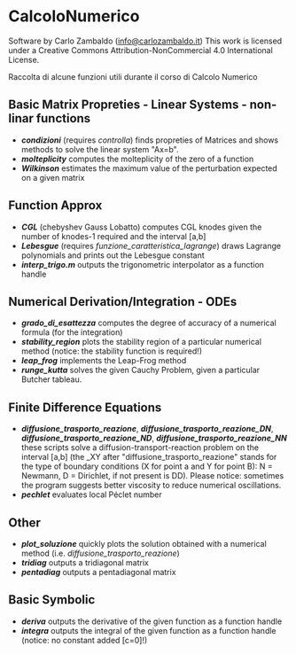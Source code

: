 # CalcoloNumerico

Software by Carlo Zambaldo (info@carlozambaldo.it)
This work is licensed under a Creative Commons Attribution-NonCommercial 4.0 International License.

Raccolta di alcune funzioni utili durante il corso di Calcolo Numerico

## Basic Matrix Propreties - Linear Systems - non-linar functions ##
* _**condizioni**_
  (requires _controlla_) finds propreties of Matrices and shows methods to solve the linear system "Ax=b".
* _**molteplicity**_
  computes the molteplicity of the zero of a function
* _**Wilkinson**_
  estimates the maximum value of the perturbation expected on a given matrix
  
## Function Approx ##
* _**CGL**_ (chebyshev Gauss Lobatto)
  computes CGL knodes given the number of knodes-1 required and the interval [a,b]
* _**Lebesgue**_
  (requires _funzione_caratteristica_lagrange_) draws Lagrange polynomials and prints out the Lebesgue constant
* _**interp_trigo.m**_ 
  outputs the trigonometric interpolator as a function handle


## Numerical Derivation/Integration - ODEs ##
* _**grado_di_esattezza**_
  computes the degree of accuracy of a numerical formula (for the integration)
* _**stability_region**_ 
  plots the stability region of a particular numerical method (notice: the stability function is required!)
* _**leap_frog**_
  implements the Leap-Frog method
* _**runge_kutta**_
  solves the given Cauchy Problem, given a particular Butcher tableau.


## Finite Difference Equations ##
* _**diffusione_trasporto_reazione**_, _**diffusione_trasporto_reazione_DN**_, _**diffusione_trasporto_reazione_ND**_, _**diffusione_trasporto_reazione_NN**_
  these scripts solve a diffusion-transport-reaction problem on the interval [a,b] (the \_XY after "diffusione_trasporto_reazione" stands for the type of boundary conditions (X for point a and Y for point B): N = Newmann, D = Dirichlet, if not present is DD). Please notice: sometimes the program suggests better viscosity to reduce numerical oscillations.
* _**pechlet**_
  evaluates local Péclet number


## Other ##
* _**plot_soluzione**_
  quickly plots the solution obtained with a numerical method (i.e. _diffusione_trasporto_reazione_)
* _**tridiag**_
  outputs a tridiagonal matrix
* _**pentadiag**_
  outputs a pentadiagonal matrix
  
  
## Basic Symbolic ##
* _**deriva**_
  outputs the derivative of the given function as a function handle
* _**integra**_
   outputs the integral of the given function as a function handle (notice: no constant added [c=0]!)
